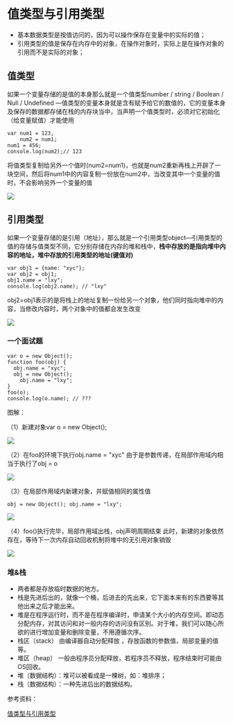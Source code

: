 # 值类型与引用类型

* 基本数据类型是按值访问的，因为可以操作保存在变量中的实际的值；
* 引用类型的值是保存在内存中的对象，在操作对象时，实际上是在操作对象的引用而不是实际的对象；

## 值类型

如果一个变量存储的是值的本身那么就是一个值类型number / string / Boolean / Null / Undefined —值类型的变量本身就是含有赋予给它的数值的，它的变量本身及保存的数据都存储在栈的内存块当中，当声明一个值类型时，必须对它初始化（给变量赋值）才能使用

```
var num1 = 123,
    num2 = num1;
num1 = 456;
console.log(num2);// 123
```

将值类型复制给另外一个值时(num2=num1)，也就是num2重新再栈上开辟了一块空间，然后将num1中的内容复制一份放在num2中，当改变其中一个变量的值时，不会影响另外一个变量的值

![](https://segmentfault.com/img/bVYwRA?w=1382&h=492)

## 引用类型

如果一个变量存储的是引用（地址），那么就是一个引用类型object—引用类型的值的存储与值类型不同，它分别存储在内存的堆和栈中，**栈中存放的是指向堆中内容的地址，堆中存放的引用类型的地址(键值对)**

```
var obj1 = {name: "xyc"};
var obj2 = obj1;
obj1.name = "lxy";
console.log(obj2.name); // "lxy"
```

obj2=obj1表示的是将栈上的地址复制一份给另一个对象，他们同时指向堆中的内容，当修改内容时，两个对象中的值都会发生改变

![](https://segmentfault.com/img/bVYwRG?w=1048&h=488)

### 一个面试题

```
var o = new Object();
function foo(obj) {
  obj.name = "xyc";
  obj = new Object();
    obj.name = "lxy";
}
foo(o);
console.log(o.name); // ???
```

图解：

（1）新建对象var o = new Object();

![](https://segmentfault.com/img/bVYwRK?w=1064&h=494)

（2）在foo的环境下执行obj.name = "xyc"
由于是参数传递，在局部作用域内相当于执行了obj = o

![](https://segmentfault.com/img/bVYwRS?w=1024&h=468)

（3）在局部作用域内新建对象，并赋值相同的属性值

`obj = new Object();
obj.name = "lxy";`

![](https://segmentfault.com/img/bVYwR1?w=1026&h=476)

（4）foo()执行完毕，局部作用域出栈，obj声明周期结束
此时，新建的对象依然存在，等待下一次内存自动回收机制将堆中的无引用对象销毁

![](https://segmentfault.com/img/bVYwR9?w=1038&h=470)


### 堆&栈

* 两者都是存放临时数据的地方。
* 栈是先进后出的，就像一个桶，后进去的先出来，它下面本来有的东西要等其他出来之后才能出来。
* 堆是在程序运行时，而不是在程序编译时，申请某个大小的内存空间。即动态分配内存，对其访问和对一般内存的访问没有区别。对于堆，我们可以随心所欲的进行增加变量和删除变量，不用遵循次序。
* 栈区（stack） 由编译器自动分配释放 ，存放函数的参数值，局部变量的值等。 
* 堆区（heap） 一般由程序员分配释放，若程序员不释放，程序结束时可能由OS回收。 
* 堆（数据结构）：堆可以被看成是一棵树，如：堆排序； 
* 栈（数据结构）：一种先进后出的数据结构。


参考资料：

[值类型与引用类型](https://segmentfault.com/a/1190000010641791)